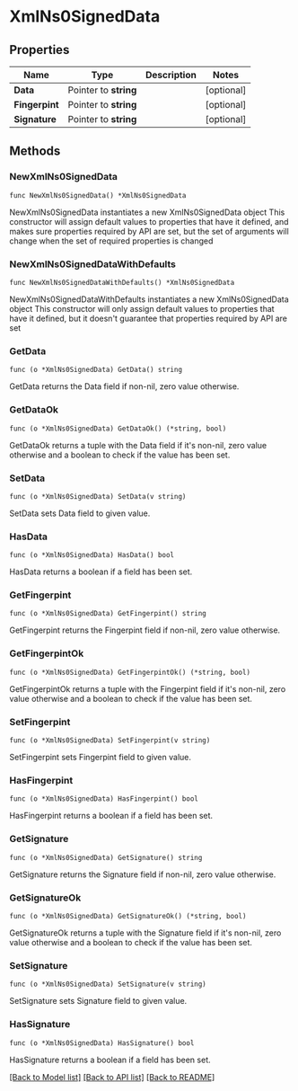 # XmlNs0SignedData

## Properties

Name | Type | Description | Notes
------------ | ------------- | ------------- | -------------
**Data** | Pointer to **string** |  | [optional] 
**Fingerpint** | Pointer to **string** |  | [optional] 
**Signature** | Pointer to **string** |  | [optional] 

## Methods

### NewXmlNs0SignedData

`func NewXmlNs0SignedData() *XmlNs0SignedData`

NewXmlNs0SignedData instantiates a new XmlNs0SignedData object
This constructor will assign default values to properties that have it defined,
and makes sure properties required by API are set, but the set of arguments
will change when the set of required properties is changed

### NewXmlNs0SignedDataWithDefaults

`func NewXmlNs0SignedDataWithDefaults() *XmlNs0SignedData`

NewXmlNs0SignedDataWithDefaults instantiates a new XmlNs0SignedData object
This constructor will only assign default values to properties that have it defined,
but it doesn't guarantee that properties required by API are set

### GetData

`func (o *XmlNs0SignedData) GetData() string`

GetData returns the Data field if non-nil, zero value otherwise.

### GetDataOk

`func (o *XmlNs0SignedData) GetDataOk() (*string, bool)`

GetDataOk returns a tuple with the Data field if it's non-nil, zero value otherwise
and a boolean to check if the value has been set.

### SetData

`func (o *XmlNs0SignedData) SetData(v string)`

SetData sets Data field to given value.

### HasData

`func (o *XmlNs0SignedData) HasData() bool`

HasData returns a boolean if a field has been set.

### GetFingerpint

`func (o *XmlNs0SignedData) GetFingerpint() string`

GetFingerpint returns the Fingerpint field if non-nil, zero value otherwise.

### GetFingerpintOk

`func (o *XmlNs0SignedData) GetFingerpintOk() (*string, bool)`

GetFingerpintOk returns a tuple with the Fingerpint field if it's non-nil, zero value otherwise
and a boolean to check if the value has been set.

### SetFingerpint

`func (o *XmlNs0SignedData) SetFingerpint(v string)`

SetFingerpint sets Fingerpint field to given value.

### HasFingerpint

`func (o *XmlNs0SignedData) HasFingerpint() bool`

HasFingerpint returns a boolean if a field has been set.

### GetSignature

`func (o *XmlNs0SignedData) GetSignature() string`

GetSignature returns the Signature field if non-nil, zero value otherwise.

### GetSignatureOk

`func (o *XmlNs0SignedData) GetSignatureOk() (*string, bool)`

GetSignatureOk returns a tuple with the Signature field if it's non-nil, zero value otherwise
and a boolean to check if the value has been set.

### SetSignature

`func (o *XmlNs0SignedData) SetSignature(v string)`

SetSignature sets Signature field to given value.

### HasSignature

`func (o *XmlNs0SignedData) HasSignature() bool`

HasSignature returns a boolean if a field has been set.


[[Back to Model list]](../README.md#documentation-for-models) [[Back to API list]](../README.md#documentation-for-api-endpoints) [[Back to README]](../README.md)


